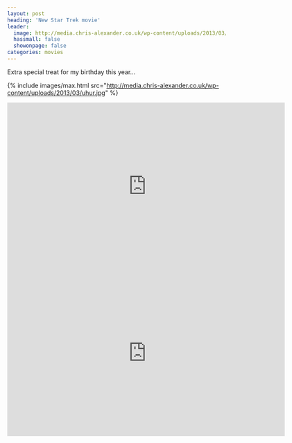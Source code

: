 ```yaml
---
layout: post
heading: 'New Star Trek movie'
leader:
  image: http://media.chris-alexander.co.uk/wp-content/uploads/2013/03/uhur.jpg
  hassmall: false
  showonpage: false
categories: movies
---
```


Extra special treat for my birthday this year...

{% include images/max.html src="http://media.chris-alexander.co.uk/wp-content/uploads/2013/03/uhur.jpg" %}

<iframe title="YouTube video player" class="youtube-player" type="text/html" width="640" height="385" src="http://www.youtube.com/embed/mdgRx94W5ko?wmode=transparent&amp;fs=1&amp;hl=en&amp;modestbranding=1&amp;iv_load_policy=3&amp;showsearch=0&amp;rel=0&amp;theme=dark&amp;hd=1" frameborder="0" allowfullscreen=""> </iframe>

<iframe title="YouTube video player" class="youtube-player" type="text/html" width="640" height="385" src="http://www.youtube.com/embed/RxZcxkFZZP0?wmode=transparent&amp;fs=1&amp;hl=en&amp;modestbranding=1&amp;iv_load_policy=3&amp;showsearch=0&amp;rel=0&amp;theme=dark&amp;hd=1" frameborder="0" allowfullscreen=""> </iframe>
